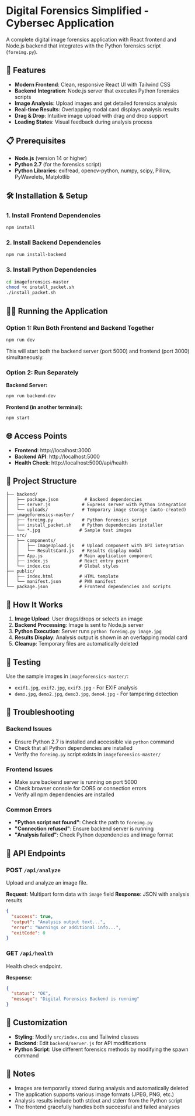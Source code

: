 # Digital Forensics Simplified - Cybersec Application

A complete digital image forensics application with React frontend and Node.js backend that integrates with the Python forensics script (`foreimg.py`).

## 🚀 Features

- **Modern Frontend**: Clean, responsive React UI with Tailwind CSS
- **Backend Integration**: Node.js server that executes Python forensics scripts
- **Image Analysis**: Upload images and get detailed forensics analysis
- **Real-time Results**: Overlapping modal card displays analysis results
- **Drag & Drop**: Intuitive image upload with drag and drop support
- **Loading States**: Visual feedback during analysis process

## 📋 Prerequisites

- **Node.js** (version 14 or higher)
- **Python 2.7** (for the forensics script)
- **Python Libraries**: exifread, opencv-python, numpy, scipy, Pillow, PyWavelets, Matplotlib

## 🛠️ Installation & Setup

### 1. Install Frontend Dependencies
```bash
npm install
```

### 2. Install Backend Dependencies
```bash
npm run install-backend
```

### 3. Install Python Dependencies
```bash
cd imageforensics-master
chmod +x install_packet.sh
./install_packet.sh
```

## 🏃‍♂️ Running the Application

### Option 1: Run Both Frontend and Backend Together
```bash
npm run dev
```
This will start both the backend server (port 5000) and frontend (port 3000) simultaneously.

### Option 2: Run Separately

**Backend Server:**
```bash
npm run backend-dev
```

**Frontend (in another terminal):**
```bash
npm start
```

## 🌐 Access Points

- **Frontend**: http://localhost:3000
- **Backend API**: http://localhost:5000
- **Health Check**: http://localhost:5000/api/health

## 📁 Project Structure

```
├── backend/
│   ├── package.json          # Backend dependencies
│   ├── server.js            # Express server with Python integration
│   └── uploads/             # Temporary image storage (auto-created)
├── imageforensics-master/
│   ├── foreimg.py           # Python forensics script
│   ├── install_packet.sh    # Python dependencies installer
│   └── *.jpg               # Sample test images
├── src/
│   ├── components/
│   │   ├── ImageUpload.js   # Upload component with API integration
│   │   └── ResultsCard.js   # Results display modal
│   ├── App.js              # Main application component
│   ├── index.js            # React entry point
│   └── index.css           # Global styles
├── public/
│   ├── index.html          # HTML template
│   └── manifest.json       # PWA manifest
└── package.json            # Frontend dependencies and scripts
```

## 🔧 How It Works

1. **Image Upload**: User drags/drops or selects an image
2. **Backend Processing**: Image is sent to Node.js server
3. **Python Execution**: Server runs `python foreimg.py image.jpg`
4. **Results Display**: Analysis output is shown in an overlapping modal card
5. **Cleanup**: Temporary files are automatically deleted

## 🧪 Testing

Use the sample images in `imageforensics-master/`:
- `exif1.jpg`, `exif2.jpg`, `exif3.jpg` - For EXIF analysis
- `demo.jpg`, `demo2.jpg`, `demo3.jpg`, `demo4.jpg` - For tampering detection

## 🐛 Troubleshooting

### Backend Issues
- Ensure Python 2.7 is installed and accessible via `python` command
- Check that all Python dependencies are installed
- Verify the `foreimg.py` script exists in `imageforensics-master/`

### Frontend Issues
- Make sure backend server is running on port 5000
- Check browser console for CORS or connection errors
- Verify all npm dependencies are installed

### Common Errors
- **"Python script not found"**: Check the path to `foreimg.py`
- **"Connection refused"**: Ensure backend server is running
- **"Analysis failed"**: Check Python dependencies and image format

## 🔄 API Endpoints

### POST `/api/analyze`
Upload and analyze an image file.

**Request**: Multipart form data with `image` field
**Response**: JSON with analysis results

```json
{
  "success": true,
  "output": "Analysis output text...",
  "error": "Warnings or additional info...",
  "exitCode": 0
}
```

### GET `/api/health`
Health check endpoint.

**Response**:
```json
{
  "status": "OK",
  "message": "Digital Forensics Backend is running"
}
```

## 🎨 Customization

- **Styling**: Modify `src/index.css` and Tailwind classes
- **Backend**: Edit `backend/server.js` for API modifications
- **Python Script**: Use different forensics methods by modifying the spawn command

## 📝 Notes

- Images are temporarily stored during analysis and automatically deleted
- The application supports various image formats (JPEG, PNG, etc.)
- Analysis results include both stdout and stderr from the Python script
- The frontend gracefully handles both successful and failed analyses
